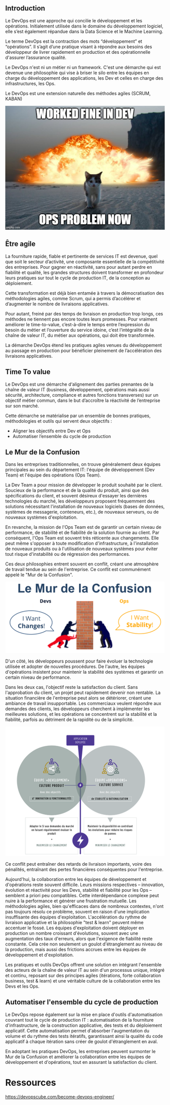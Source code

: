 ## Introduction 
Le DevOps est une approche qui concilie le développement et les opérations. Initialement utilisée dans le domaine du développement logiciel, elle s’est également répandue dans la Data Science et le Machine Learning. 

Le terme DevOps est la contraction des mots “développement” et “opérations”. 
Il s’agit d’une pratique visant à répondre aux  besoins des développeur de livrer rapidement en production et des opérationnelle d'assurer l’assurance qualité. 

Le DevOps n'est ni un métier ni un framework. C'est une démarche qui est devenue une philosophie qui vise à briser le silo entre les équipes en charge du développement des applications, les Dev et celles en charge des infrastructures, les Ops. 

Le DevOps est une extension naturelle des méthodes agiles (SCRUM, KABAN)

![Cat Ops Problem ](../../assets/meme/ops_probleme.jpg)


## Être agile

La fourniture rapide, fiable et pertinente de services IT est devenue, quel que soit le secteur d’activité, une composante essentielle de la compétitivité des entreprises. Pour gagner en réactivité, sans pour autant perdre en fiabilité et qualité, les grandes structures doivent transformer en profondeur leurs pratiques sur tout le cycle de production IT, de la conception au déploiement. 

Cette transformation est déjà bien entamée à travers la démocratisation des 
méthodologies agiles, comme Scrum, qui a permis d’accélérer et d’augmenter le 
nombre de livraisons applicatives. 

Pour autant, freiné par des temps de livraison en production trop longs, ces méthodes ne tiennent pas encore toutes leurs promesses. Pour vraiment améliorer le time-to-value, c’est-à-dire le temps entre l’expression du besoin du métier et l’ouverture du service idoine, c’est l’intégralité de la chaîne de valeur IT, du métier aux opérations, qui doit être transformée. 

La démarche DevOps étend les pratiques agiles venues du développement au passage 
en production pour bénéficier pleinement de l’accélération des livraisons applicatives.


## Time To value 

Le DevOps est une démarche d‘alignement des parties prenantes de la chaîne 
de valeur IT (business, développement, opérations mais aussi sécurité, 
architecture, compliance et autres fonctions transverses) sur un objectif métier 
commun, dans le but d’accroître la réactivité de l’entreprise sur son marché.

Cette démarche se matérialise par un ensemble de bonnes pratiques, méthodologies et outils qui servent deux objectifs :
- Aligner les objectifs entre Dev et Ops
- Automatiser l’ensemble du cycle de production

## Le Mur de la Confusion
Dans les entreprises traditionnelles, on trouve généralement deux équipes principales au sein du département IT: l'équipe de développement (Dev Team) et l'équipe des opérations (Ops Team).

La Dev Team a pour mission de développer le produit souhaité par le client. Soucieux de la performance et de la qualité du produit, ainsi que des spécifications du client, et souvent désireux d'essayer les dernières technologies du marché, les développeurs proposent fréquemment des solutions nécessitant l'installation de nouveaux logiciels (bases de données, systèmes de messagerie, conteneurs, etc.), de nouveaux serveurs, ou de nouveaux systèmes d'exploitation.

En revanche, la mission de l'Ops Team est de garantir un certain niveau de performance, de stabilité et de fiabilité de la solution fournie au client. Par conséquent, l'Ops Team est souvent très réticente aux changements. Elle peut même s'opposer à toute modification d'infrastructure, à l'installation de nouveaux produits ou à l'utilisation de nouveaux systèmes pour éviter tout risque d'instabilité ou de régression des performances.

Ces deux philosophies entrent souvent en conflit, créant une atmosphère de travail tendue au sein de l'entreprise. Ce conflit est communément appelé le "Mur de la Confusion".

![Mur de la confusion ](../../assets/Images/Culture/mur-de-la-confusion-2.png)

D'un côté, les développeurs poussent pour faire évoluer la technologie utilisée et adopter de nouvelles procédures. De l'autre, les équipes d'opérations insistent pour maintenir la stabilité des systèmes et garantir un certain niveau de performance.

Dans les deux cas, l'objectif reste la satisfaction du client. Sans l'approbation du client, un projet peut rapidement devenir non rentable. La situation financière de l'entreprise peut alors se détériorer, créant une ambiance de travail insupportable. Les commerciaux veulent répondre aux demandes des clients, les développeurs cherchent à implémenter les meilleures solutions, et les opérations se concentrent sur la stabilité et la fiabilité, parfois au détriment de la rapidité ou de la simplicité.

![Mur de la confusion ](../../assets/Images/Culture/mur-de-la-confusion.png)

Ce conflit peut entraîner des retards de livraison importants, voire des pénalités, entraînant des pertes financières conséquentes pour l'entreprise.

Aujourd'hui, la collaboration entre les équipes de développement et d'opérations reste souvent difficile. Leurs missions respectives – innovation, évolution et réactivité pour les Devs, stabilité et fiabilité pour les Ops – semblent a priori peu compatibles. Cette interdépendance complexe peut nuire à la performance et générer une frustration mutuelle. Les méthodologies agiles, bien qu'efficaces dans de nombreux contextes, n'ont pas toujours résolu ce problème, souvent en raison d'une implication insuffisante des équipes d'exploitation. L'accélération du rythme de livraison applicative et la philosophie "test & learn" peuvent même accentuer le fossé. Les équipes d'exploitation doivent déployer en production un nombre croissant d'évolutions, souvent avec une augmentation des taux d'erreurs, alors que l'exigence de fiabilité reste constante. Cela crée non seulement un goulot d'étranglement au niveau de la production, mais aussi des frictions accrues entre les équipes de développement et d'exploitation.

Les pratiques et outils DevOps offrent une solution en intégrant l'ensemble des acteurs de la chaîne de valeur IT au sein d'un processus unique, intégré et continu, reposant sur des principes agiles (itérations, forte collaboration business, test & learn) et une véritable culture de la collaboration entre les Devs et les Ops.

## Automatiser l'ensemble du cycle de production
Le DevOps repose également sur la mise en place d'outils d'automatisation couvrant tout le cycle de production IT : automatisation de la fourniture d'infrastructure, de la construction applicative, des tests et du déploiement applicatif. Cette automatisation permet d'absorber l'augmentation du volume et du rythme des tests itératifs, garantissant ainsi la qualité du code applicatif à chaque itération sans créer de goulot d'étranglement en aval.

En adoptant les pratiques DevOps, les entreprises peuvent surmonter le Mur de la Confusion et améliorer la collaboration entre les équipes de développement et d'opérations, tout en assurant la satisfaction du client.

# Ressources
https://devopscube.com/become-devops-engineer/